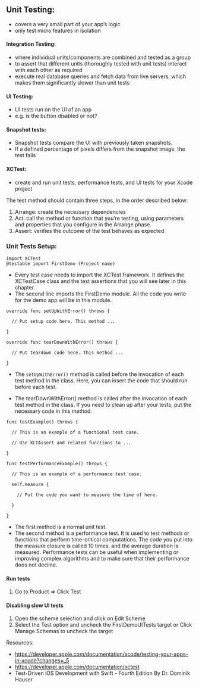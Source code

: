 ## Unit Testing: 
- covers a very small part of your app’s logic
- only test micro features in isolation

#### Integration Testing:
- where individual units/components are combined and tested as a group
- to assert that different units (thoroughly tested with unit tests) interact with each other as required
- execute real database queries and fetch data from live servers, which makes them significantly slower than unit tests

#### UI Testing:
- UI tests run on the UI of an app
- e.g. is the button disabled or not?

#### Snapshot tests:
- Snapshot tests compare the UI with previously taken snapshots. 
- If a defined percentage of pixels differs from the snapshot image, the test fails

#### XCTest: 
- create and run unit tests, performance tests, and UI tests for your Xcode project

The test method should contain three steps, in the order described below:

1. Arrange: create the necessary dependencies
2. Act: call the method or function that you’re testing, using parameters and properties that you configure in the Arrange phase.
3. Assert: verifies the outcome of the test behaves as expected


### Unit Tests Setup:

```
import XCTest
@testable import FirstDemo (Project name)
```

- Every test case needs to import the XCTest framework. It defines the XCTestCase class and the test assertions that you will see later in this chapter.
- The second line imports the FirstDemo module. All the code you write for the demo app will be in this module. 

```
override func setUpWithError() throws {

  // Put setup code here. This method ...

}

override func tearDownWithError() throws {

  // Put teardown code here. This method ...

}
```

- The `setUpWithError()` method is called before the invocation of each test method in the class. Here, you can insert the code that should run before each test.

- The tearDownWithError() method is called after the invocation of each test method in the class. If you need to clean up after your tests, put the necessary code in this method.

```
func testExample() throws {

  // This is an example of a functional test case.

  // Use XCTAssert and related functions to ...

}

func testPerformanceExample() throws {

  // This is an example of a performance test case.

  self.measure {

    // Put the code you want to measure the time of here.

  }

}
```

- The first method is a normal unit test.
- The second method is a performance test. It is used to test methods or functions that perform time-critical computations. The code you put into the measure closure is called 10 times, and the average duration is measured. Performance tests can be useful when implementing or improving complex algorithms and to make sure that their performance does not decline. 

#### Run tests
1. Go to Product => Click Test
   
#### Disabling slow UI tests
1. Open the scheme selection and click on Edit Scheme
2. Select the Test option and uncheck the FirstDemoUITests target or Click Manage Schemas to uncheck the target

Resources:
- https://developer.apple.com/documentation/xcode/testing-your-apps-in-xcode?changes=_5
- https://developer.apple.com/documentation/xctest
- Test-Driven iOS Development with Swift - Fourth Edition By Dr. Dominik Hauser